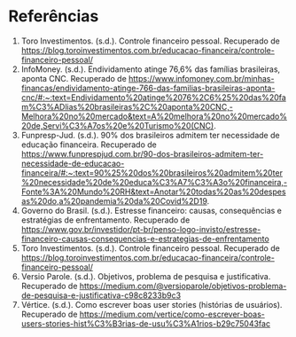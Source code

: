 # Referências

1.	Toro Investimentos. (s.d.). Controle financeiro pessoal. Recuperado de https://blog.toroinvestimentos.com.br/educacao-financeira/controle-financeiro-pessoal/
2.	InfoMoney. (s.d.). Endividamento atinge 76,6% das famílias brasileiras, aponta CNC. Recuperado de https://www.infomoney.com.br/minhas-financas/endividamento-atinge-766-das-familias-brasileiras-aponta-cnc/#:~:text=Endividamento%20atinge%2076%2C6%25%20das%20fam%C3%ADlias%20brasileiras%2C%20aponta%20CNC,-Melhora%20no%20mercado&text=A%20melhora%20no%20mercado%20de,Servi%C3%A7os%20e%20Turismo%20(CNC).
3.	Funpresp-Jud. (s.d.). 90% dos brasileiros admitem ter necessidade de educação financeira. Recuperado de https://www.funprespjud.com.br/90-dos-brasileiros-admitem-ter-necessidade-de-educacao-financeira/#:~:text=90%25%20dos%20brasileiros%20admitem%20ter%20necessidade%20de%20educa%C3%A7%C3%A3o%20financeira,-Fonte%3A%20Mundo%20RH&text=Anotar%20todas%20as%20despesas%20do,a%20pandemia%20da%20Covid%2D19.
4.	Governo do Brasil. (s.d.). Estresse financeiro: causas, consequências e estratégias de enfrentamento. Recuperado de https://www.gov.br/investidor/pt-br/penso-logo-invisto/estresse-financeiro-causas-consequencias-e-estrategias-de-enfrentamento
5.	Toro Investimentos. (s.d.). Controle financeiro pessoal. Recuperado de https://blog.toroinvestimentos.com.br/educacao-financeira/controle-financeiro-pessoal/
6.	Versio Parole. (s.d.). Objetivos, problema de pesquisa e justificativa. Recuperado de https://medium.com/@versioparole/objetivos-problema-de-pesquisa-e-justificativa-c98c8233b9c3
7.	Vértice. (s.d.). Como escrever boas user stories (histórias de usuários). Recuperado de https://medium.com/vertice/como-escrever-boas-users-stories-hist%C3%B3rias-de-usu%C3%A1rios-b29c75043fac
